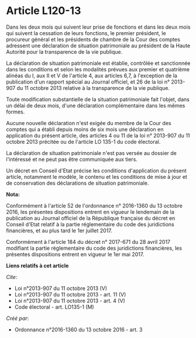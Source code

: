# Article L120-13

Dans les deux mois qui suivent leur prise de fonctions et dans les deux mois qui suivent la cessation de leurs fonctions, le
premier président, le procureur général et les présidents de chambre de la Cour des comptes adressent une déclaration de
situation patrimoniale au président de la Haute Autorité pour la transparence de la vie publique.

La déclaration de situation patrimoniale est établie, contrôlée et sanctionnée dans les conditions et selon les modalités
prévues aux premier et quatrième alinéas du I, aux II et V de l'article 4, aux articles 6,7, à l'exception de la publication
d'un rapport spécial au Journal officiel, et 26 de la loi n° 2013-907 du 11 octobre 2013 relative à la transparence de la vie
publique.

Toute modification substantielle de la situation patrimoniale fait l'objet, dans un délai de deux mois, d'une déclaration
complémentaire dans les mêmes formes.

Aucune nouvelle déclaration n'est exigée du membre de la Cour des comptes qui a établi depuis moins de six mois une
déclaration en application du présent article, des articles 4 ou 11 de la loi n° 2013-907 du 11 octobre 2013 précitée ou de
l'article LO 135-1 du code électoral.

La déclaration de situation patrimoniale n'est pas versée au dossier de l'intéressé et ne peut pas être communiquée aux
tiers.

Un décret en Conseil d'Etat précise les conditions d'application du présent article, notamment le modèle, le contenu et les
conditions de mise à jour et de conservation des déclarations de situation patrimoniale.

**Nota:**

Conformément à l'article 52 de l'ordonnance n° 2016-1360 du 13 octobre 2016, les présentes dispositions entrent en vigueur le
lendemain de la publication au Journal officiel de la République française du décret en Conseil d'Etat relatif à la partie
réglementaire du code des juridictions financières, et au plus tard le 1er juillet 2017.

Conformément à l'article 184 du décret n° 2017-671 du 28 avril 2017 modifiant la partie réglementaire du code des
juridictions financières, les présentes dispositions entrent en vigueur le 1er mai 2017.

**Liens relatifs à cet article**

_Cite_:

  - Loi n°2013-907 du 11 octobre 2013 (V)
  - Loi n°2013-907  du 11 octobre 2013 - art. 11 (V)
  - Loi n°2013-907  du 11 octobre 2013 - art. 4 (V)
  - Code électoral - art. LO135-1 (M)

_Créé par_:

  - Ordonnance n°2016-1360 du 13 octobre 2016 - art. 3
